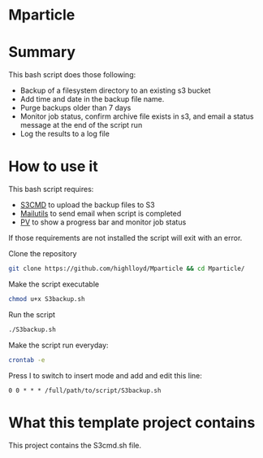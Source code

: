 # Mparticle
# Summary

This bash script does those following:
* Backup of a filesystem directory to an existing s3 bucket
* Add time and date in the backup file name.
* Purge backups older than 7 days
* Monitor job status, confirm archive file exists in s3, and email a status message at the
end of the script run
* Log the results to a log file

# How to use it

This bash script requires:
* [S3CMD](https://help.dreamhost.com/hc/en-us/articles/215916627-Installing-S3cmd) to upload the backup files to S3
* [Mailutils](https://www.digitalocean.com/community/tutorials/how-to-install-and-configure-postfix-as-a-send-only-smtp-server-on-ubuntu-16-04) to send email when script is completed
* [PV](https://www.cyberciti.biz/open-source/command-line-hacks/pv-command-examples/) to show a progress bar and monitor job status

If those requirements are not installed the script will exit with an error.

Clone the repository
```bash
git clone https://github.com/highlloyd/Mparticle && cd Mparticle/
```
Make the script executable
```bash
chmod u+x S3backup.sh
```
Run the script
```bash
./S3backup.sh
```
Make the script run everyday:
```bash
crontab -e
```
Press I to switch to insert mode and add and edit this line:
```
0 0 * * * /full/path/to/script/S3backup.sh
```

# What this template project contains
This project contains the S3cmd.sh file.
